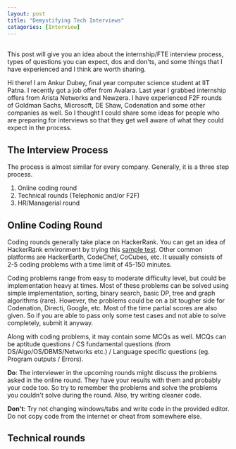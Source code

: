 ```yaml
---
layout: post
title: "Demystifying Tech Interviews"
catagories: [Interview]
---
```

<br>
This post will give you an idea about the internship/FTE interview process, types of questions you can expect, dos and don'ts, and some things that I have experienced and I think are worth sharing.

Hi there! I am Ankur Dubey, final year computer science student at IIT Patna. I recently got a job offer from Avalara. Last year I grabbed internship offers from Arista Networks and Newzera. I have experienced F2F rounds of Goldman Sachs, Microsoft, DE Shaw, Codenation and some other companies as well. So I thought I could share some ideas for people who are preparing for interviews so that they get well aware of what they could expect in the process. 

## The Interview Process
The process is almost similar for every company. Generally, it is a three step process.
1. Online coding round
2. Technical rounds (Telephonic and/or F2F)
3. HR/Managerial round

## Online Coding Round
Coding rounds generally take place on HackerRank. You can get an idea of HackerRank environment by trying this [sample test](https://www.hackerrank.com/test/sample). Other common platforms are HackerEarth, CodeChef, CoCubes, etc. It usually consists of 2-5 coding problems with a time limit of 45-150 minutes.

Coding problems range from easy to moderate difficulty level, but could be implementation heavy at times. Most of these problems can be solved using simple implementation, sorting, binary search, basic DP, tree and graph algorithms (rare). However, the problems could be on a bit tougher side for Codenation, Directi, Google, etc. Most of the time partial scores are also given. So if you are able to pass only some test cases and not able to solve completely, submit it anyway.

Along with coding problems, it may contain some MCQs as well. MCQs can be aptitude questions / CS fundamental questions (from DS/Algo/OS/DBMS/Networks etc.) / Language specific questions (eg. Program outputs / Errors). 

__Do__: The interviewer in the upcoming rounds might discuss the problems asked in the online round. They have your results with them and probably your code too. So try to remember the problems and solve the problems you couldn't solve during the round. Also, try writing cleaner code. 

__Don't__: Try not changing windows/tabs and write code in the provided editor. Do not copy code from the internet or cheat from somewhere else. 

## Technical rounds
 

<br>

